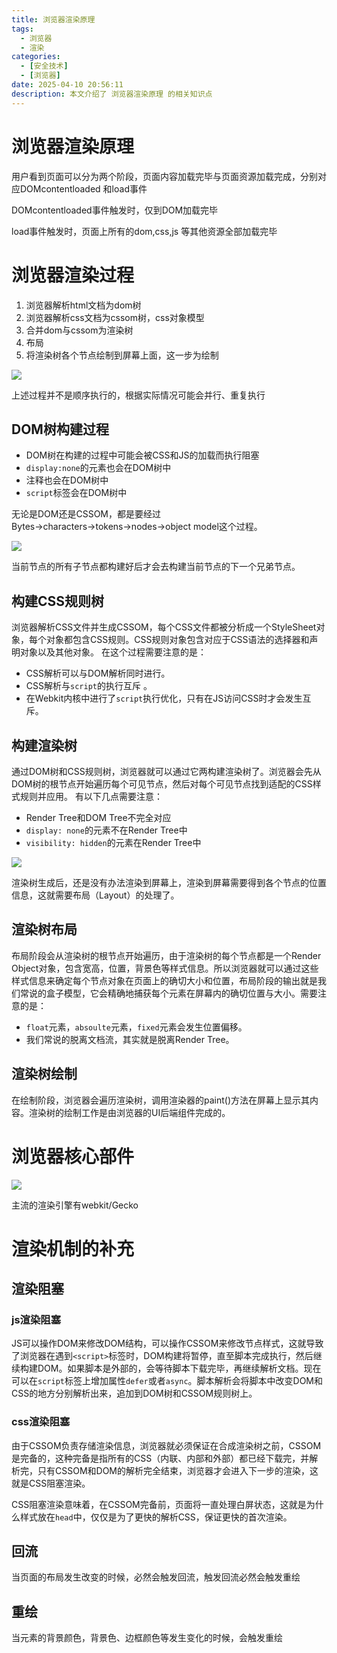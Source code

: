 ```yaml
---
title: 浏览器渲染原理
tags:
  - 浏览器
  - 渲染
categories:
  - [安全技术]
  - [浏览器]
date: 2025-04-10 20:56:11
description: 本文介绍了 浏览器渲染原理 的相关知识点
---
```

# 浏览器渲染原理

用户看到页面可以分为两个阶段，页面内容加载完毕与页面资源加载完成，分别对应DOMcontentloaded 和load事件

DOMcontentloaded事件触发时，仅到DOM加载完毕

load事件触发时，页面上所有的dom,css,js 等其他资源全部加载完毕

# 浏览器渲染过程

1. 浏览器解析html文档为dom树
2. 浏览器解析css文档为cssom树，css对象模型
3. 合并dom与cssom为渲染树
4. 布局
5. 将渲染树各个节点绘制到屏幕上面，这一步为绘制

![](Untitled.png)

上述过程并不是顺序执行的，根据实际情况可能会并行、重复执行

## DOM树构建过程

- DOM树在构建的过程中可能会被CSS和JS的加载而执行阻塞
- `display:none`的元素也会在DOM树中
- 注释也会在DOM树中
- `script`标签会在DOM树中

无论是DOM还是CSSOM，都是要经过Bytes→characters→tokens→nodes→object model这个过程。

![](Untitled%201.png)

当前节点的所有子节点都构建好后才会去构建当前节点的下一个兄弟节点。

## 构建CSS规则树

浏览器解析CSS文件并生成CSSOM，每个CSS文件都被分析成一个StyleSheet对象，每个对象都包含CSS规则。CSS规则对象包含对应于CSS语法的选择器和声明对象以及其他对象。
在这个过程需要注意的是：

- CSS解析可以与DOM解析同时进行。
- CSS解析与`script`的执行互斥 。
- 在Webkit内核中进行了`script`执行优化，只有在JS访问CSS时才会发生互斥。

## 构建渲染树

通过DOM树和CSS规则树，浏览器就可以通过它两构建渲染树了。浏览器会先从DOM树的根节点开始遍历每个可见节点，然后对每个可见节点找到适配的CSS样式规则并应用。
有以下几点需要注意：

- Render Tree和DOM Tree不完全对应
- `display: none`的元素不在Render Tree中
- `visibility: hidden`的元素在Render Tree中

![](Untitled%202.png)

渲染树生成后，还是没有办法渲染到屏幕上，渲染到屏幕需要得到各个节点的位置信息，这就需要布局（Layout）的处理了。

## 渲染树布局

布局阶段会从渲染树的根节点开始遍历，由于渲染树的每个节点都是一个Render Object对象，包含宽高，位置，背景色等样式信息。所以浏览器就可以通过这些样式信息来确定每个节点对象在页面上的确切大小和位置，布局阶段的输出就是我们常说的盒子模型，它会精确地捕获每个元素在屏幕内的确切位置与大小。需要注意的是：

- `float`元素，`absoulte`元素，`fixed`元素会发生位置偏移。
- 我们常说的脱离文档流，其实就是脱离Render Tree。

## 渲染树绘制

在绘制阶段，浏览器会遍历渲染树，调用渲染器的paint()方法在屏幕上显示其内容。渲染树的绘制工作是由浏览器的UI后端组件完成的。

# 浏览器核心部件

![](Untitled%203.png)

主流的渲染引擎有webkit/Gecko

# 渲染机制的补充

## 渲染阻塞

### js渲染阻塞

JS可以操作DOM来修改DOM结构，可以操作CSSOM来修改节点样式，这就导致了浏览器在遇到`<script>`标签时，DOM构建将暂停，直至脚本完成执行，然后继续构建DOM。如果脚本是外部的，会等待脚本下载完毕，再继续解析文档。现在可以在`script`标签上增加属性`defer`或者`async`。脚本解析会将脚本中改变DOM和CSS的地方分别解析出来，追加到DOM树和CSSOM规则树上。

### css渲染阻塞

由于CSSOM负责存储渲染信息，浏览器就必须保证在合成渲染树之前，CSSOM是完备的，这种完备是指所有的CSS（内联、内部和外部）都已经下载完，并解析完，只有CSSOM和DOM的解析完全结束，浏览器才会进入下一步的渲染，这就是CSS阻塞渲染。

CSS阻塞渲染意味着，在CSSOM完备前，页面将一直处理白屏状态，这就是为什么样式放在`head`中，仅仅是为了更快的解析CSS，保证更快的首次渲染。

## 回流

当页面的布局发生改变的时候，必然会触发回流，触发回流必然会触发重绘

## 重绘

当元素的背景颜色，背景色、边框颜色等发生变化的时候，会触发重绘